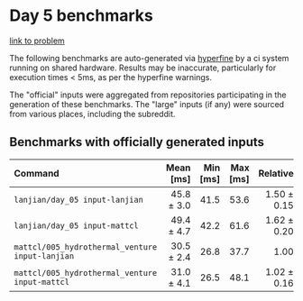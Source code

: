 # Day 5 benchmarks

[link to problem](http://adventofcode.com/2021/day/5)

The following benchmarks are auto-generated via [hyperfine](https://github.com/sharkdp/hyperfine) by a ci system running on shared hardware. Results may be inaccurate, particularly for execution times < 5ms, as per the hyperfine warnings.

The "official" inputs were aggregated from repositories participating in the generation of these benchmarks. The "large" inputs (if any) were sourced from various places, including the subreddit.

## Benchmarks with officially generated inputs
| Command | Mean [ms] | Min [ms] | Max [ms] | Relative |
|:---|---:|---:|---:|---:|
| `lanjian/day_05 input-lanjian` | 45.8 ± 3.0 | 41.5 | 53.6 | 1.50 ± 0.15 |
| `lanjian/day_05 input-mattcl` | 49.4 ± 4.7 | 42.2 | 61.6 | 1.62 ± 0.20 |
| `mattcl/005_hydrothermal_venture input-lanjian` | 30.5 ± 2.4 | 26.8 | 37.7 | 1.00 |
| `mattcl/005_hydrothermal_venture input-mattcl` | 31.0 ± 4.1 | 26.5 | 48.1 | 1.02 ± 0.16 |
